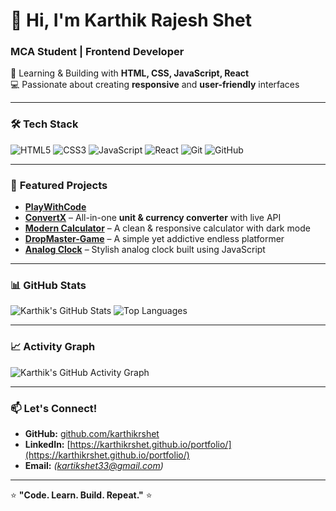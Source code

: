 # 👋 Hi, I'm Karthik Rajesh Shet  

### MCA Student | Frontend Developer  
🌱 Learning & Building with **HTML, CSS, JavaScript, React**  
💻 Passionate about creating **responsive** and **user-friendly** interfaces  

---

### 🛠 **Tech Stack**
![HTML5](https://img.shields.io/badge/HTML5-E34F26?style=for-the-badge&logo=html5&logoColor=white)
![CSS3](https://img.shields.io/badge/CSS3-1572B6?style=for-the-badge&logo=css3&logoColor=white)
![JavaScript](https://img.shields.io/badge/JavaScript-ES6%2B-F7DF1E?style=for-the-badge&logo=javascript&logoColor=black)
![React](https://img.shields.io/badge/React-20232A?style=for-the-badge&logo=react&logoColor=61DAFB)
![Git](https://img.shields.io/badge/Git-F05032?style=for-the-badge&logo=git&logoColor=white)
![GitHub](https://img.shields.io/badge/GitHub-181717?style=for-the-badge&logo=github&logoColor=white)

---

### 📌 **Featured Projects**
- **[PlayWithCode](https://github.com/karthikrshet/Play-With-Code)**
- **[ConvertX](https://github.com/karthikrshet/ConvertX-All-in-One-Converter)** – All-in-one **unit & currency converter** with live API  
- **[Modern Calculator](https://github.com/karthikrshet/modern-calculator)** – A clean & responsive calculator with dark mode  
- **[DropMaster-Game](https://github.com/karthikrshet/DropMaster-Game)** – A simple yet addictive endless platformer  
- **[Analog Clock](https://github.com/karthikrshet/analog-clock)** – Stylish analog clock built using JavaScript  

---

### 📊 **GitHub Stats**
![Karthik's GitHub Stats](https://github-readme-stats.vercel.app/api?username=karthikrshet&show_icons=true&theme=tokyonight)
![Top Languages](https://github-readme-stats.vercel.app/api/top-langs/?username=karthikrshet&layout=compact&theme=tokyonight)

---

### 📈 **Activity Graph**
![Karthik's GitHub Activity Graph](https://github-readme-activity-graph.vercel.app/graph?username=karthikrshet&theme=react-dark)

---

### 📫 **Let's Connect!**
- **GitHub:** [github.com/karthikrshet](https://github.com/karthikrshet)  
- **LinkedIn:** [https://karthikrshet.github.io/portfolio/](https://karthikrshet.github.io/portfolio/)
- **Email:** *(kartikshet33@gmail.com)*  

---

⭐ **"Code. Learn. Build. Repeat."** ⭐

